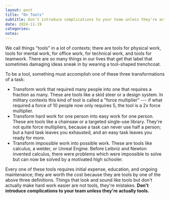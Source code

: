 ```yaml
---
layout: post
title: "On Tools"
subtitle: Don't introduce complications to your team unless they're actually tools.
date: 2024-11-19
categories:
notes:
---
```


We call things "tools" in a lot of contexts; there are tools for physical work, tools for mental work, for office work, for technical work, and tools for teamwork.
There are so many things in our lives that get that label that sometimes damaging ideas sneak in by wearing a tool-shaped trenchcoat.

To be a tool, something must accomplish one of these three transformations of a task:

- Transform work that required many people into one that requires a fraction as many. These are tools like a skid steer or a design system. In military contexts this kind of tool is called a "force multiplier" --- if what required a force of 10 people now only requires 5, the tool is a 2x force multiplier.
- Transform hard work for one person into easy work for one person. These are tools like a chainsaw or a targeted single-use library. They're not quite force multipliers, because a task can never use half a person; but a hard task leaves you exhausted, and an easy task leaves you ready for more.
- Transform impossible work into possible work. These are tools like calculus, a welder, or Unreal Engine. Before Leibniz and Newton invented calculus, there were problems which were impossible to solve but can now be solved by a motivated high schooler.

Every one of these tools requires initial expense, education, and ongoing maintenance; they are worth the cost because they are tools by one of the above three definitions. Things that look and sound like tools but don't actually make hard work easier are not tools, they're mistakes. **Don't introduce complications to your team unless they're actually tools.**
